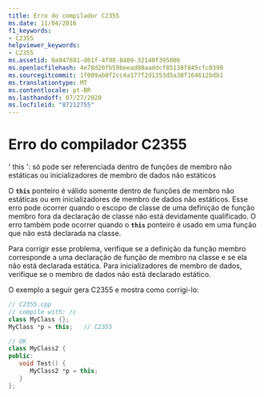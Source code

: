 ```yaml
---
title: Erro do compilador C2355
ms.date: 11/04/2016
f1_keywords:
- C2355
helpviewer_keywords:
- C2355
ms.assetid: 0a947881-d61f-4f98-8409-32140f39500b
ms.openlocfilehash: 4e78d20fb59beead08aaddcf85138f845cfc0390
ms.sourcegitcommit: 1f009ab0f2cc4a177f2d1353d5a38f164612bdb1
ms.translationtype: MT
ms.contentlocale: pt-BR
ms.lasthandoff: 07/27/2020
ms.locfileid: "87212755"
---
```

# <a name="compiler-error-c2355"></a>Erro do compilador C2355

' this ': só pode ser referenciada dentro de funções de membro não estáticas ou inicializadores de membro de dados não estáticos

O **`this`** ponteiro é válido somente dentro de funções de membro não estáticas ou em inicializadores de membro de dados não estáticos. Esse erro pode ocorrer quando o escopo de classe de uma definição de função membro fora da declaração de classe não está devidamente qualificado. O erro também pode ocorrer quando o **`this`** ponteiro é usado em uma função que não está declarada na classe.

Para corrigir esse problema, verifique se a definição da função membro corresponde a uma declaração de função de membro na classe e se ela não está declarada estática. Para inicializadores de membro de dados, verifique se o membro de dados não está declarado estático.

O exemplo a seguir gera C2355 e mostra como corrigi-lo:

```cpp
// C2355.cpp
// compile with: /c
class MyClass {};
MyClass *p = this;   // C2355

// OK
class MyClass2 {
public:
   void Test() {
      MyClass2 *p = this;
   }
};
```
